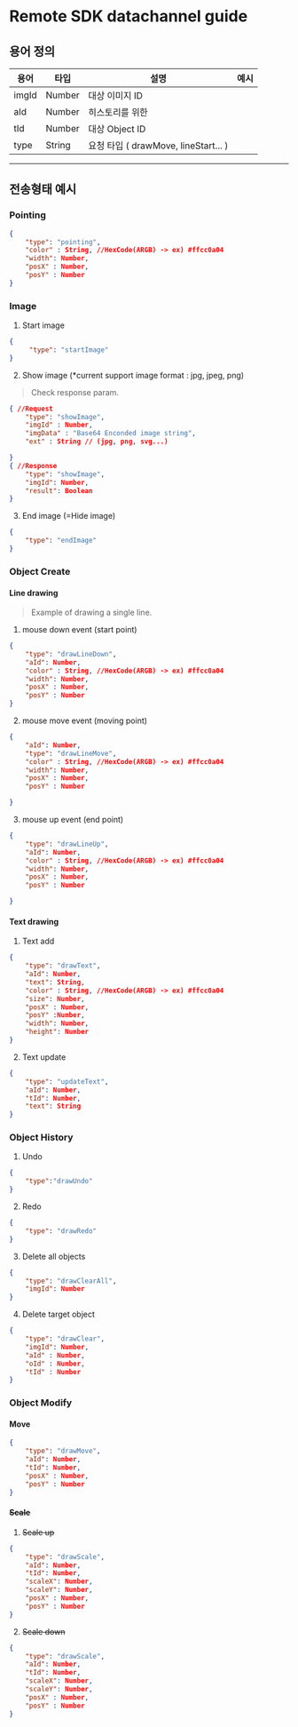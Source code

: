 # Remote SDK datachannel guide

## 용어 정의

| 용어 | 타입 | 설명 | 예시 |
|------|------|------|------|
| imgId | Number | 대상 이미지 ID  |
| aId   | Number | 히스토리를 위한 |
| tId   | Number | 대상 Object ID  |
| type  | String | 요청 타입 ( drawMove, lineStart... ) |

---

## 전송형태 예시
### Pointing
```JSON
{
    "type": "pointing",
    "color" : String, //HexCode(ARGB) -> ex) #ffcc0a04
    "width": Number,
    "posX" : Number,
    "posY" : Number
} 
```

### Image
1. Start image
```JSON
{
     "type": "startImage" 
}
```

2. Show image (*current support image format : jpg, jpeg, png)
> Check response param.
```JSON
{ //Request
    "type": "showImage",
    "imgId" : Number,
    "imgData" : "Base64 Enconded image string",
    "ext" : String // (jpg, png, svg...)

}
{ //Response
    "type": "showImage",
    "imgId": Number,
    "result": Boolean
}
```

3. End image (=Hide image)
```JSON
{
    "type": "endImage"
}
```

### Object Create
#### Line drawing
> Example of drawing a single line.

1. mouse down event (start point) 
```JSON
{
    "type": "drawLineDown",
    "aId": Number,
    "color" : String, //HexCode(ARGB) -> ex) #ffcc0a04
    "width": Number,
    "posX" : Number,
    "posY" : Number
} 
```

2. mouse move event (moving point) 
```JSON
{
    "aId": Number,
    "type": "drawLineMove",
    "color" : String, //HexCode(ARGB) -> ex) #ffcc0a04
    "width": Number,
    "posX" : Number,
    "posY" : Number

}
```

3. mouse up event (end point)
```JSON
{
    "type": "drawLineUp",
    "aId": Number,
    "color" : String, //HexCode(ARGB) -> ex) #ffcc0a04
    "width": Number,
    "posX" : Number,
    "posY" : Number

}
```

#### Text drawing

1. Text add
```JSON
{
    "type": "drawText",
    "aId": Number,
    "text": String,
    "color" : String, //HexCode(ARGB) -> ex) #ffcc0a04
    "size": Number,
    "posX" : Number,
    "posY" :Number,
    "width": Number,
    "height": Number
}
```

2. Text update
```JSON
{
    "type": "updateText",
    "aId": Number,
    "tId": Number,
    "text": String
}
```

### Object History
1. Undo
```JSON
{
    "type":"drawUndo"
}
```

2. Redo
```JSON
{
    "type": "drawRedo"
}
```

3. Delete all objects
```JSON
{
    "type": "drawClearAll",
    "imgId": Number
}
```

4. Delete target object
```JSON
{
    "type": "drawClear",
    "imgId": Number,
    "aId" : Number,
    "oId" : Number,
    "tId" : Number
}
```

### Object Modify
#### Move
```JSON
{
    "type": "drawMove",
    "aId": Number,
    "tId": Number,
    "posX" : Number,
    "posY" : Number
}
```

#### ~~Scale~~
1. ~~Scale up~~
```JSON
{
    "type": "drawScale",
    "aId": Number,
    "tId": Number,
    "scaleX": Number,
    "scaleY": Number,
    "posX" : Number,
    "posY" : Number
}
```
2. ~~Scale down~~
```JSON
{
    "type": "drawScale",
    "aId": Number,
    "tId": Number,
    "scaleX": Number,
    "scaleY": Number,
    "posX" : Number,
    "posY" : Number
}
```